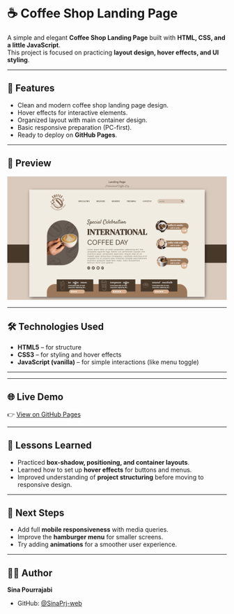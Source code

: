 
# ☕ Coffee Shop Landing Page  

A simple and elegant **Coffee Shop Landing Page** built with **HTML, CSS, and a little JavaScript**.  
This project is focused on practicing **layout design, hover effects, and UI styling**.  

---

## 🚀 Features  
- Clean and modern coffee shop landing page design.  
- Hover effects for interactive elements.  
- Organized layout with main container design.  
- Basic responsive preparation (PC-first).  
- Ready to deploy on **GitHub Pages**.  

---

## 📸 Preview  
![Coffee Shop Landing Page Screenshot](webste-SS.png)    

---

## 🛠️ Technologies Used  
- **HTML5** – for structure  
- **CSS3** – for styling and hover effects  
- **JavaScript (vanilla)** – for simple interactions (like menu toggle)  

---

---

## 🌐 Live Demo  
👉 [View on GitHub Pages](https://sinaprj-web.github.io/Coffee-shop-Landing-Page/)  


---

## 📖 Lessons Learned  
- Practiced **box-shadow, positioning, and container layouts**.  
- Learned how to set up **hover effects** for buttons and menus.  
- Improved understanding of **project structuring** before moving to responsive design.  

---

## 🔮 Next Steps  
- Add full **mobile responsiveness** with media queries.  
- Improve the **hamburger menu** for smaller screens.  
- Try adding **animations** for a smoother user experience.  

---

## 👨‍💻 Author  
**Sina Pourrajabi**  
- GitHub: [@SinaPrj-web](https://github.com/SinaPrj-web)  


